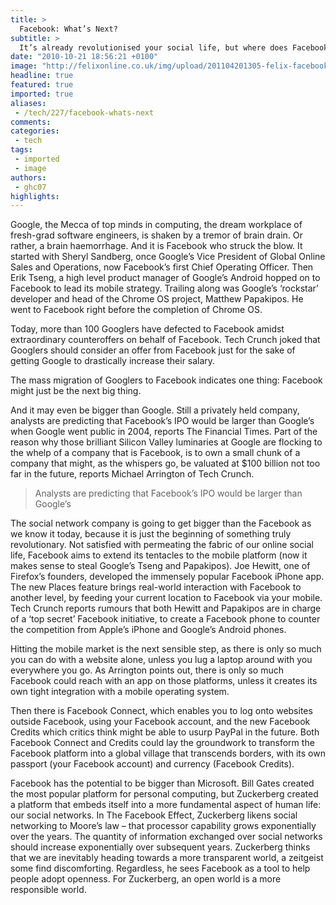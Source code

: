 ```yaml
---
title: >
  Facebook: What’s Next?
subtitle: >
  It’s already revolutionised your social life, but where does Facebook go from here?
date: "2010-10-21 18:56:21 +0100"
image: "http://felixonline.co.uk/img/upload/201104201305-felix-facebook-login-1.jpeg"
headline: true
featured: true
imported: true
aliases:
 - /tech/227/facebook-whats-next
comments:
categories:
 - tech
tags:
 - imported
 - image
authors:
 - ghc07
highlights:
---
```


Google, the Mecca of top minds in computing, the dream workplace of fresh-grad software engineers, is shaken by a tremor of brain drain. Or rather, a brain haemorrhage. And it is Facebook who struck the blow. It started with Sheryl Sandberg, once Google’s Vice President of Global Online Sales and Operations, now Facebook’s first Chief Operating Officer. Then Erik Tseng, a high level product manager of Google’s Android hopped on to Facebook to lead its mobile strategy. Trailing along was Google’s ‘rockstar’ developer and head of the Chrome OS project, Matthew Papakipos. He went to Facebook right before the completion of Chrome OS.

Today, more than 100 Googlers have defected to Facebook amidst extraordinary counteroffers on behalf of Facebook. Tech Crunch joked that Googlers should consider an offer from Facebook just for the sake of getting Google to drastically increase their salary.

The mass migration of Googlers to Facebook indicates one thing: Facebook might just be the next big thing.

And it may even be bigger than Google. Still a privately held company, analysts are predicting that Facebook’s IPO would be larger than Google’s when Google went public in 2004, reports The Financial Times. Part of the reason why those brilliant Silicon Valley luminaries at Google are flocking to the whelp of a company that is Facebook, is to own a small chunk of a company that might, as the whispers go, be valuated at $100 billion not too far in the future, reports Michael Arrington of Tech Crunch.

> Analysts are predicting that Facebook’s IPO would be larger than Google’s

The social network company is going to get bigger than the Facebook as we know it today, because it is just the beginning of something truly revolutionary. Not satisfied with permeating the fabric of our online social life, Facebook aims to extend its tentacles to the mobile platform (now it makes sense to steal Google’s Tseng and Papakipos). Joe Hewitt, one of Firefox’s founders, developed the immensely popular Facebook iPhone app. The new Places feature brings real-world interaction with Facebook to another level, by feeding your current location to Facebook via your mobile. Tech Crunch reports rumours that both Hewitt and Papakipos are in charge of a ‘top secret’ Facebook initiative, to create a Facebook phone to counter the competition from Apple’s iPhone and Google’s Android phones.

Hitting the mobile market is the next sensible step, as there is only so much you can do with a website alone, unless you lug a laptop around with you everywhere you go. As Arrington points out, there is only so much Facebook could reach with an app on those platforms, unless it creates its own tight integration with a mobile operating system.

Then there is Facebook Connect, which enables you to log onto websites outside Facebook, using your Facebook account, and the new Facebook Credits which critics think might be able to usurp PayPal in the future. Both Facebook Connect and Credits could lay the groundwork to transform the Facebook platform into a global village that transcends borders, with its own passport (your Facebook account) and currency (Facebook Credits).

Facebook has the potential to be bigger than Microsoft. Bill Gates created the most popular platform for personal computing, but Zuckerberg created a platform that embeds itself into a more fundamental aspect of human life: our social networks. In The Facebook Effect, Zuckerberg likens social networking to Moore’s law – that processor capability grows exponentially over the years. The quantity of information exchanged over social networks should increase exponentially over subsequent years. Zuckerberg thinks that we are inevitably heading towards a more transparent world, a zeitgeist some find discomforting. Regardless, he sees Facebook as a tool to help people adopt openness. For Zuckerberg, an open world is a more responsible world.
